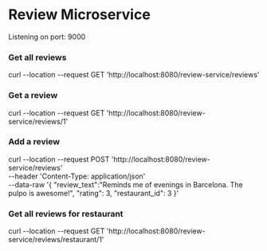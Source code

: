 # Review Microservice

Listening on port: 9000

### Get all reviews
curl --location --request GET 'http://localhost:8080/review-service/reviews'

### Get a review
curl --location --request GET 'http://localhost:8080/review-service/reviews/1'

### Add a review
curl --location --request POST 'http://localhost:8080/review-service/reviews' \
--header 'Content-Type: application/json' \
--data-raw '{
	"review_text":"Reminds me of evenings in Barcelona. The pulpo is awesome!",
	"rating": 3, 
	"restaurant_id": 3 
}'

### Get all reviews for restaurant
curl --location --request GET 'http://localhost:8080/review-service/reviews/restaurant/1'
